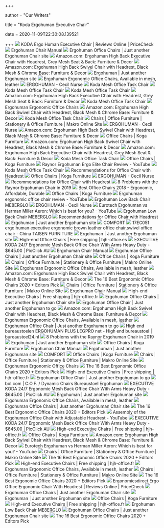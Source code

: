 +++
        
author = "Our Writers"
        
title = "Koda Ergohuman Executive Chair"
        
date = 2020-11-09T22:30:08.139521
        
+++
[ ![](https://images3.pricecheck.co.za/images/objects/hash/product/c78/cb7/9dd/image_big_90420786.jpg?1486196402)](https://images3.pricecheck.co.za/images/objects/hash/product/c78/cb7/9dd/image_big_90420786.jpg?1486196402) KODA Ergo Human Executive Chair | Reviews Online | PriceCheck
[ ![](https://www.ergohuman.net/images/marketing/Ergohuman-Manual-Assembly_r10_c6_s1.jpeg)](https://www.ergohuman.net/images/marketing/Ergohuman-Manual-Assembly_r10_c6_s1.jpeg) Ergohuman Chair Manual
[ ![](https://www.ergohumanchair.com/wp-content/uploads/2019/04/ergohuman-mesh-office-chair.jpg)](https://www.ergohumanchair.com/wp-content/uploads/2019/04/ergohuman-mesh-office-chair.jpg) Ergohuman Office Chairs | Just another Ergohuman Chair site
[ ![](https://images-na.ssl-images-amazon.com/images/I/715z0a5f3xL._AC_SL1453_.jpg)](https://images-na.ssl-images-amazon.com/images/I/715z0a5f3xL._AC_SL1453_.jpg) Amazon.com: Ergohuman High Back Executive Chair with Headrest, Grey Mesh  Seat & Back: Furniture & Decor
[ ![](https://images-na.ssl-images-amazon.com/images/I/817Kv-37iXL._AC_SY741_.jpg)](https://images-na.ssl-images-amazon.com/images/I/817Kv-37iXL._AC_SY741_.jpg) Amazon.com: Ergohuman High Back Swivel Chair with Headrest, Black Mesh &  Chrome Base: Furniture & Decor
[ ![](http://www.ergohuman.net/images/marketing/Nefil-Office-Chairs.jpg)](http://www.ergohuman.net/images/marketing/Nefil-Office-Chairs.jpg) Ergohuman | Just another Ergohuman site
[ ![](https://www.ergohuman.net/officechairs/wp-content/uploads/2018/11/ergonomic-office-chairs-ergohuman-plus.jpeg)](https://www.ergohuman.net/officechairs/wp-content/uploads/2018/11/ergonomic-office-chairs-ergohuman-plus.jpeg) Ergohuman Ergonomic Office Chairs, Available in mesh, leather
[ ![](https://www.cecilnurse.co.za/wp-content/plugins/webrotate-360-product-viewer/360_assets/Ergohuman/images/Ergohuman_00000.jpg)](https://www.cecilnurse.co.za/wp-content/plugins/webrotate-360-product-viewer/360_assets/Ergohuman/images/Ergohuman_00000.jpg) ERGOHUMAN - Cecil Nurse
[ ![](https://buydirectonline.com.au/image/cache/catalog/DalSeating/Koda%20Desk%20Chair/Koda-LA-AS-Black-Angle-Back-resized-600x600.jpg)](https://buydirectonline.com.au/image/cache/catalog/DalSeating/Koda%20Desk%20Chair/Koda-LA-AS-Black-Angle-Back-resized-600x600.jpg) Koda Mesh Office Task Chair
[ ![](https://buydirectonline.com.au/image/cache/catalog/DalSeating/Koda%20Desk%20Chair/Koda-LA-AS-Black-RSide-resized-600x600.jpg)](https://buydirectonline.com.au/image/cache/catalog/DalSeating/Koda%20Desk%20Chair/Koda-LA-AS-Black-RSide-resized-600x600.jpg) Koda Mesh Office Task Chair
[ ![](https://buydirectonline.com.au/image/cache/catalog/DalSeating/Koda%20Desk%20Chair/Koda-LA-AS-Black-Side-resized-600x600.jpg)](https://buydirectonline.com.au/image/cache/catalog/DalSeating/Koda%20Desk%20Chair/Koda-LA-AS-Black-Side-resized-600x600.jpg) Koda Mesh Office Task Chair
[ ![](https://images-na.ssl-images-amazon.com/images/I/81a6Cu1ryQL._AC_UL320_SR240,320_.jpg)](https://images-na.ssl-images-amazon.com/images/I/81a6Cu1ryQL._AC_UL320_SR240,320_.jpg) Amazon.com: Ergohuman High Back Executive Chair with Headrest, Grey Mesh  Seat & Back: Furniture & Decor
[ ![](https://buydirectonline.com.au/image/cache/catalog/DalSeating/Koda%20Desk%20Chair/Koda-LA-AS-Black-Front1-resized-600x600.jpg)](https://buydirectonline.com.au/image/cache/catalog/DalSeating/Koda%20Desk%20Chair/Koda-LA-AS-Black-Front1-resized-600x600.jpg) Koda Mesh Office Task Chair
[ ![](http://www.ergohuman.net/images/ergohuman-range-of-chairs.jpg)](http://www.ergohuman.net/images/ergohuman-range-of-chairs.jpg) Ergohuman Ergonomic Office Chairs
[ ![](https://m.media-amazon.com/images/I/815QpBkmQmL._AC_UL400_.jpg)](https://m.media-amazon.com/images/I/815QpBkmQmL._AC_UL400_.jpg) Amazon.com: Ergohuman High Back Swivel Chair with Headrest, Black Mesh &  Chrome Base: Furniture & Decor
[ ![](https://buydirectonline.com.au/image/cache/catalog/DalSeating/Koda%20Desk%20Chair/Koda-LA-AS-Black-Back-resized-600x600.jpg)](https://buydirectonline.com.au/image/cache/catalog/DalSeating/Koda%20Desk%20Chair/Koda-LA-AS-Black-Back-resized-600x600.jpg) Koda Mesh Office Task Chair
[ ![](https://www.makro.co.za/sys-master/images/h82/hca/8924824174622/silo-MIN_328082_EAA_medium)](https://www.makro.co.za/sys-master/images/h82/hca/8924824174622/silo-MIN_328082_EAA_medium) Chairs | Office Furniture | Stationery & Office Furniture | Makro Online  Site
[ ![](https://www.cecilnurse.co.za/wp-content/uploads/2018/08/1024x500_Gallery_Office-Chairs_Ergohuman_2-100x100.jpg)](https://www.cecilnurse.co.za/wp-content/uploads/2018/08/1024x500_Gallery_Office-Chairs_Ergohuman_2-100x100.jpg) ERGOHUMAN - Cecil Nurse
[ ![](https://images-na.ssl-images-amazon.com/images/I/81E%2BpHyOFuL._AC_UL320_SR240,320_.jpg)](https://images-na.ssl-images-amazon.com/images/I/81E%2BpHyOFuL._AC_UL320_SR240,320_.jpg) Amazon.com: Ergohuman High Back Swivel Chair with Headrest, Black Mesh &  Chrome Base: Furniture & Decor
[ ![](https://kogafurniture.com/wp-content/uploads/2018/02/HAMILTON.jpg)](https://kogafurniture.com/wp-content/uploads/2018/02/HAMILTON.jpg) Office Chairs | Koga Furniture
[ ![](https://m.media-amazon.com/images/I/81ewmAlHcVL._AC_UL400_.jpg)](https://m.media-amazon.com/images/I/81ewmAlHcVL._AC_UL400_.jpg) Amazon.com: Ergohuman High Back Swivel Chair with Headrest, Black Mesh &  Chrome Base: Furniture & Decor
[ ![](https://m.media-amazon.com/images/I/715z0a5f3xL._AC_.__US500__.jpg)](https://m.media-amazon.com/images/I/715z0a5f3xL._AC_.__US500__.jpg) Amazon.com: Ergohuman High Back Executive Chair with Headrest, Grey Mesh  Seat & Back: Furniture & Decor
[ ![](https://buydirectonline.com.au/image/cache/catalog/DalSeating/Koda%20Desk%20Chair/Synchro_th-resized-600x600.jpg)](https://buydirectonline.com.au/image/cache/catalog/DalSeating/Koda%20Desk%20Chair/Synchro_th-resized-600x600.jpg) Koda Mesh Office Task Chair
[ ![](https://kogafurniture.com/wp-content/uploads/2017/01/Malibu-Highback-chair.jpg)](https://kogafurniture.com/wp-content/uploads/2017/01/Malibu-Highback-chair.jpg) Office Chairs | Koga Furniture
[ ![](https://i.ytimg.com/vi/t2PUimsjRKk/hqdefault.jpg)](https://i.ytimg.com/vi/t2PUimsjRKk/hqdefault.jpg) Raynor Ergohuman Ergo Elite Chair Review - YouTube
[ ![](https://buydirectonline.com.au/image/cache/catalog/DalSeating/Koda%20Desk%20Chair/Koda-LA-AS-Black-Angle-Front-resized-600x600.jpg)](https://buydirectonline.com.au/image/cache/catalog/DalSeating/Koda%20Desk%20Chair/Koda-LA-AS-Black-Angle-Front-resized-600x600.jpg) Koda Mesh Office Task Chair
[ ![](https://www.alloffice.co.za/wp-content/uploads/2016/11/NewAeron1.jpg)](https://www.alloffice.co.za/wp-content/uploads/2016/11/NewAeron1.jpg) Recommendations for Office Chair with Headrest
[ ![](https://kogafurniture.com/wp-content/uploads/2017/01/img_highback-chairs_sidon.jpg)](https://kogafurniture.com/wp-content/uploads/2017/01/img_highback-chairs_sidon.jpg) Office Chairs | Koga Furniture
[ ![](https://www.cecilnurse.co.za/wp-content/uploads/2018/08/1024x500_Gallery_Office-Chairs_Ergohuman_1.jpg)](https://www.cecilnurse.co.za/wp-content/uploads/2018/08/1024x500_Gallery_Office-Chairs_Ergohuman_1.jpg) ERGOHUMAN - Cecil Nurse
[ ![](https://i.postimg.cc/jSyp32qq/FE1510-AC-AE4-E-47-D4-A352-597-EAD213090.jpg)](https://i.postimg.cc/jSyp32qq/FE1510-AC-AE4-E-47-D4-A352-597-EAD213090.jpg) Recommendations for Office Chair with Headrest
[ ![](https://www.btod.com/blog/wp-content/uploads/2017/04/ergohuman-leahter-seat-good-support.jpg)](https://www.btod.com/blog/wp-content/uploads/2017/04/ergohuman-leahter-seat-good-support.jpg) 8 Problems with the Raynor Ergohuman Chair in 2019
[ ![](https://www.officechairsonly.com/wp-content/uploads/New-Ergonomic-1M-1.jpg)](https://www.officechairsonly.com/wp-content/uploads/New-Ergonomic-1M-1.jpg) Best Office Chairs 2018 - Ergonomic, Affordable, Durable
[ ![](https://kogafurniture.com/wp-content/uploads/2017/01/Casablanca-Executive-chair.jpg)](https://kogafurniture.com/wp-content/uploads/2017/01/Casablanca-Executive-chair.jpg) Office Chairs | Koga Furniture
[ ![](https://i.ytimg.com/vi/85scC_JFraY/maxresdefault.jpg)](https://i.ytimg.com/vi/85scC_JFraY/maxresdefault.jpg) Ergohuman ergonomic office chair review - YouTube
[ ![](https://i.ytimg.com/vi/nWkvgpPwhcI/maxresdefault.jpg)](https://i.ytimg.com/vi/nWkvgpPwhcI/maxresdefault.jpg) Ergohuman Low Back Chair ME8ERGLO
[ ![](https://www.cecilnurse.co.za/wp-content/uploads/2018/06/1024x500_Gallery_Ergohuman_2.jpg)](https://www.cecilnurse.co.za/wp-content/uploads/2018/06/1024x500_Gallery_Ergohuman_2.jpg) ERGOHUMAN - Cecil Nurse
[ ![](https://i.ytimg.com/vi/YXv8lbDatJ8/maxresdefault.jpg)](https://i.ytimg.com/vi/YXv8lbDatJ8/maxresdefault.jpg) Eurotech Ergohuman vs Herman Miller Aeron: Which is best for you? - YouTube
[ ![](https://cdn2.bigcommerce.com/server1400/ddaf1/products/33/images/707/raynor-ergohuman-chair-mesh-chair-me8erglo-116__52630.1465925091.1280.1280.jpg?c=2)](https://cdn2.bigcommerce.com/server1400/ddaf1/products/33/images/707/raynor-ergohuman-chair-mesh-chair-me8erglo-116__52630.1465925091.1280.1280.jpg?c=2) Ergohuman Low Back Chair ME8ERGLO
[ ![](https://uploads.tapatalk-cdn.com/20190813/1f6edf88a623695ab6ba87247b2a665d.jpg)](https://uploads.tapatalk-cdn.com/20190813/1f6edf88a623695ab6ba87247b2a665d.jpg) Recommendations for Office Chair with Headrest
[ ![](http://www.ergohuman.net/images/marketing/ergohuman-plus-office-chairs.jpg)](http://www.ergohuman.net/images/marketing/ergohuman-plus-office-chairs.jpg) Ergohuman | Just another Ergohuman site
[ ![](http://www.comfortworkspace.com/Uploads/images/ErgPlus-task-chair-intro2.jpg)](http://www.comfortworkspace.com/Uploads/images/ErgPlus-task-chair-intro2.jpg) COMFORT
[ ![](http://www.taisenfurniture.com/uploads/%E6%9C%AA%E6%A0%87%E9%A2%98-511.jpg)](http://www.taisenfurniture.com/uploads/%E6%9C%AA%E6%A0%87%E9%A2%98-511.jpg) 17EC051 ergo human executive ergonomic brown leather office chair,swivel office  chair - China TAISEN FURNITURE
[ ![](http://www.ergohuman.net/images/marketing/genidia-office-chairs.jpg)](http://www.ergohuman.net/images/marketing/genidia-office-chairs.jpg) Ergohuman | Just another Ergohuman site
[ ![](https://master.buerostuhl24.eu/out/pictures/generated/product/1/1000_1000_80/stamm_SKAVE_300_FotoGross_stamm_SKAVE_300.jpg)](https://master.buerostuhl24.eu/out/pictures/generated/product/1/1000_1000_80/stamm_SKAVE_300_FotoGross_stamm_SKAVE_300.jpg) High-end Office Chairs | Free shipping | hjh-office.es
[ ![](https://www.picclickimg.com/d/l400/pict/132257274382_/Executive-Koda-24-7-Ergonomic-Mesh-Back-Office-Chair.jpg)](https://www.picclickimg.com/d/l400/pict/132257274382_/Executive-Koda-24-7-Ergonomic-Mesh-Back-Office-Chair.jpg) EXECUTIVE KODA 24/7 Ergonomic Mesh Back Office Chair With Arms Heavy Duty -  $645.00 | PicClick AU
[ ![](https://www.ergohuman.net/images/marketing/Ergohuman-Manual-Assembly_r10_c8_s1.jpeg)](https://www.ergohuman.net/images/marketing/Ergohuman-Manual-Assembly_r10_c8_s1.jpeg) Ergohuman Chair Manual
[ ![](https://www.ergohumanchair.com/wp-content/uploads/2019/04/enjoy-mesh-office-chairs.jpg)](https://www.ergohumanchair.com/wp-content/uploads/2019/04/enjoy-mesh-office-chairs.jpg) Ergohuman Office Chairs | Just another Ergohuman Chair site
[ ![](https://kogafurniture.com/wp-content/uploads/2017/01/Santorini-mesh-and-PU-highback-chair.jpg)](https://kogafurniture.com/wp-content/uploads/2017/01/Santorini-mesh-and-PU-highback-chair.jpg) Office Chairs | Koga Furniture
[ ![](https://www.makro.co.za/sys-master/images/h81/h11/9868822282270/silo-MIN_325173_EAA_medium)](https://www.makro.co.za/sys-master/images/h81/h11/9868822282270/silo-MIN_325173_EAA_medium) Chairs | Office Furniture | Stationery & Office Furniture | Makro Online  Site
[ ![](https://www.ergohuman.net/media/catalog/product/n/e/nefil-luxury-with-leg-rest-and-notebook-arm_4.jpg)](https://www.ergohuman.net/media/catalog/product/n/e/nefil-luxury-with-leg-rest-and-notebook-arm_4.jpg) Ergohuman Ergonomic Office Chairs, Available in mesh, leather
[ ![](https://images-na.ssl-images-amazon.com/images/I/51J9Mf55rCL._AC_.jpg)](https://images-na.ssl-images-amazon.com/images/I/51J9Mf55rCL._AC_.jpg) Amazon.com: Ergohuman High Back Swivel Chair with Headrest, Black Mesh &  Chrome Base: Furniture & Decor
[ ![](https://www.omnicoreagency.com/wp-content/uploads/2020/05/Autonomous-Ergo-Chair-2-List-2.jpg)](https://www.omnicoreagency.com/wp-content/uploads/2020/05/Autonomous-Ergo-Chair-2-List-2.jpg) The 16 Best Ergonomic Office Chairs 2020 + Editors Pick
[ ![](https://www.makro.co.za/sys-master/images/ha6/h21/9868843483166/d61c532f-fab4-4ea1-a2fd-e2888ab36f3b-qpn13_medium)](https://www.makro.co.za/sys-master/images/ha6/h21/9868843483166/d61c532f-fab4-4ea1-a2fd-e2888ab36f3b-qpn13_medium) Chairs | Office Furniture | Stationery & Office Furniture | Makro Online  Site
[ ![](https://www.ergohuman.net/images/marketing/Ergohuman-Manual-Assembly_r7_c13_s1.jpeg)](https://www.ergohuman.net/images/marketing/Ergohuman-Manual-Assembly_r7_c13_s1.jpeg) Ergohuman Chair Manual
[ ![](https://master.buerostuhl24.eu/out/pictures/generated/product/1/1000_1000_90/stamm_LEGPRO_Leder_FotoGross_stamm_ERGOHUMAN_PLUS_LEGPRO_Leder.jpg)](https://master.buerostuhl24.eu/out/pictures/generated/product/1/1000_1000_90/stamm_LEGPRO_Leder_FotoGross_stamm_ERGOHUMAN_PLUS_LEGPRO_Leder.jpg) High-end Executive Chairs | Free shipping | hjh-office.fr
[ ![](https://www.ergohumanchair.com/wp-content/uploads/2017/02/ergohumanchair-com.jpg)](https://www.ergohumanchair.com/wp-content/uploads/2017/02/ergohumanchair-com.jpg) Ergohuman Office Chairs | Just another Ergohuman Chair site
[ ![](https://www.ergonomic-chair.biz/wp-content/uploads/2019/03/nefil-blue-mesh-no-hearest.jpg)](https://www.ergonomic-chair.biz/wp-content/uploads/2019/03/nefil-blue-mesh-no-hearest.jpg) Ergohuman Office Chair | Just another Ergohuman to go
[ ![](https://m.media-amazon.com/images/I/81-EnW63RgL._AC_UL400_.jpg)](https://m.media-amazon.com/images/I/81-EnW63RgL._AC_UL400_.jpg) Amazon.com: Ergohuman High Back Swivel Chair with Headrest, Black Mesh &  Chrome Base: Furniture & Decor
[ ![](https://www.ergohuman.net/media/catalog/product/m/i/mirus-office-chair-legrest-pink-mesh_1_2.jpg)](https://www.ergohuman.net/media/catalog/product/m/i/mirus-office-chair-legrest-pink-mesh_1_2.jpg) Ergohuman Ergonomic Office Chairs, Available in mesh, leather
[ ![](https://www.ergohumans.com/wp-content/uploads/2010/11/ergohuman-dark-brown-leather-with-hr_2.jpg)](https://www.ergohumans.com/wp-content/uploads/2010/11/ergohuman-dark-brown-leather-with-hr_2.jpg) Ergohuman Office Chair | Just another Ergohuman to go
[ ![](https://master.buerostuhl24.eu/out/pictures//master/product/1/652992_FSIPics_001.jpg)](https://master.buerostuhl24.eu/out/pictures//master/product/1/652992_FSIPics_001.jpg) High end bureaustoelen ERGOHUMAN PLUS LEGPRO net - High end bureaustoel |  bureaustoel24.nl
[ ![](https://www.btod.com/blog/wp-content/uploads/2019/08/raynor-ergohuman-chair-8-most-common-problems-blog-header.jpg)](https://www.btod.com/blog/wp-content/uploads/2019/08/raynor-ergohuman-chair-8-most-common-problems-blog-header.jpg) 8 Problems with the Raynor Ergohuman Chair in 2019
[ ![](http://www.skate-chairs.com/wp-content/uploads/2012/10/mirus-office-chairs.jpg)](http://www.skate-chairs.com/wp-content/uploads/2012/10/mirus-office-chairs.jpg) Ergohuman | Just another Ergohuman site
[ ![](https://kogafurniture.com/wp-content/uploads/2018/11/Maxus.jpg)](https://kogafurniture.com/wp-content/uploads/2018/11/Maxus.jpg) Office Chairs | Koga Furniture
[ ![](https://www.ergohuman.net/images/marketing/Ergohuman-Manual-Assembled.jpeg)](https://www.ergohuman.net/images/marketing/Ergohuman-Manual-Assembled.jpeg) Ergohuman Chair Manual
[ ![](http://www.simply-ergonomic.co.uk/images/ergonomic-chair/ergohuman-2010.jpg)](http://www.simply-ergonomic.co.uk/images/ergonomic-chair/ergohuman-2010.jpg) Ergohuman | Just another Ergohuman site
[ ![](http://www.comfortworkspace.com/Uploads/images/Gallery/products/ergohuman-plus/ergohuman-plus-chairs/ergohuman_plus_creamblack-LARGE.png)](http://www.comfortworkspace.com/Uploads/images/Gallery/products/ergohuman-plus/ergohuman-plus-chairs/ergohuman_plus_creamblack-LARGE.png) COMFORT
[ ![](https://kogafurniture.com/wp-content/uploads/2017/01/Breeze-Boardroom-chair.jpg)](https://kogafurniture.com/wp-content/uploads/2017/01/Breeze-Boardroom-chair.jpg) Office Chairs | Koga Furniture
[ ![](https://www.makro.co.za/sys-master/images/h46/he7/9868845056030/a821d21d-34c2-4f86-b838-354c86dbf149-qpn13_medium)](https://www.makro.co.za/sys-master/images/h46/he7/9868845056030/a821d21d-34c2-4f86-b838-354c86dbf149-qpn13_medium) Chairs | Office Furniture | Stationery & Office Furniture | Makro Online  Site
[ ![](https://www.ergohuman.net/images/Mirus-office-chair-with-legrest.jpg)](https://www.ergohuman.net/images/Mirus-office-chair-with-legrest.jpg) Ergohuman Ergonomic Office Chairs
[ ![](https://i.ytimg.com/vi/7YVTS6Yj4Co/maxresdefault.jpg)](https://i.ytimg.com/vi/7YVTS6Yj4Co/maxresdefault.jpg) The 16 Best Ergonomic Office Chairs 2020 + Editors Pick
[ ![](https://master.buerostuhl24.eu/out/pictures/generated/product/1/1000_1000_90/stamm_GENIDIA_PRO_Leder_FotoGross_stamm_GENIDIA_PRO_Leder.jpg)](https://master.buerostuhl24.eu/out/pictures/generated/product/1/1000_1000_90/stamm_GENIDIA_PRO_Leder_FotoGross_stamm_GENIDIA_PRO_Leder.jpg) High-end Executive Chairs | Free shipping | hjh-office.fr
[ ![](https://www.ergohumans.com/wp-content/uploads/2017/11/ergohuman-plus-chair-red-mesh-headrest_7.jpg)](https://www.ergohumans.com/wp-content/uploads/2017/11/ergohuman-plus-chair-red-mesh-headrest_7.jpg) Ergohuman Office Chair | Just another Ergohuman to go
[ ![](https://media.s-bol.com/7NWGpL8nBkQ/654x1200.jpg)](https://media.s-bol.com/7NWGpL8nBkQ/654x1200.jpg) bol.com | C.O.F. / Dynamic Chairs Bureaustoel Ergohuman
[ ![](https://www.picclickimg.com/d/l400/pict/183293395056_/Seville-Executive-Mesh-Back-Heavy-Duty-High-Back.jpg)](https://www.picclickimg.com/d/l400/pict/183293395056_/Seville-Executive-Mesh-Back-Heavy-Duty-High-Back.jpg) EXECUTIVE KODA 24/7 Ergonomic Mesh Back Office Chair With Arms Heavy Duty -  $645.00 | PicClick AU
[ ![](http://www.ergohuman.net/media/catalog/product/cache/1/image/9d99c3f753f1b2ead06e02a7b93f28ec/e/n/enjoy-office-chair-no-headrest_1_1.jpg)](http://www.ergohuman.net/media/catalog/product/cache/1/image/9d99c3f753f1b2ead06e02a7b93f28ec/e/n/enjoy-office-chair-no-headrest_1_1.jpg) Ergohuman | Just another Ergohuman site
[ ![](https://www.ergohuman.net/officechairs/wp-content/uploads/2015/05/ergohuman-net.png)](https://www.ergohuman.net/officechairs/wp-content/uploads/2015/05/ergohuman-net.png) Ergohuman Ergonomic Office Chairs, Available in mesh, leather
[ ![](https://www.ergohumanchair.com/wp-content/uploads/2017/02/ergohuman-black-mesh-with-hr.jpg)](https://www.ergohumanchair.com/wp-content/uploads/2017/02/ergohuman-black-mesh-with-hr.jpg) Ergohuman Office Chairs | Just another Ergohuman Chair site
[ ![](https://www.omnicoreagency.com/wp-content/uploads/2020/01/Ergohuman-by-Eurotech-List.jpg)](https://www.omnicoreagency.com/wp-content/uploads/2020/01/Ergohuman-by-Eurotech-List.jpg) The 16 Best Ergonomic Office Chairs 2020 + Editors Pick
[ ![](https://i.ytimg.com/vi/q_fDKmipOaQ/maxresdefault.jpg)](https://i.ytimg.com/vi/q_fDKmipOaQ/maxresdefault.jpg) Assembly of the Ergohuman Office Chair with Adjustable Headrest - YouTube
[ ![](https://www.picclickimg.com/d/l400/pict/132256158753_/Premium-ErgoSelect-Swift-Ergonomic-Mesh-Back-Office-Chair.jpg)](https://www.picclickimg.com/d/l400/pict/132256158753_/Premium-ErgoSelect-Swift-Ergonomic-Mesh-Back-Office-Chair.jpg) EXECUTIVE KODA 24/7 Ergonomic Mesh Back Office Chair With Arms Heavy Duty -  $645.00 | PicClick AU
[ ![](https://master.buerostuhl24.eu/out/pictures/generated/product/1/1000_1000_90/stamm_ATMOS_FotoGross_stamm_ATMOS.jpg)](https://master.buerostuhl24.eu/out/pictures/generated/product/1/1000_1000_90/stamm_ATMOS_FotoGross_stamm_ATMOS.jpg) High-end Executive Chairs | Free shipping | hjh-office.fr
[ ![](https://kogafurniture.com/wp-content/uploads/2017/01/Labelle-Fabric-typist-chair.jpg)](https://kogafurniture.com/wp-content/uploads/2017/01/Labelle-Fabric-typist-chair.jpg) Office Chairs | Koga Furniture
[ ![](https://m.media-amazon.com/images/I/71l7cOPlHCL._AC_UL400_.jpg)](https://m.media-amazon.com/images/I/71l7cOPlHCL._AC_UL400_.jpg) Amazon.com: Ergohuman High Back Swivel Chair with Headrest, Black Mesh &  Chrome Base: Furniture & Decor
[ ![](https://i.ytimg.com/vi/YXv8lbDatJ8/hqdefault.jpg)](https://i.ytimg.com/vi/YXv8lbDatJ8/hqdefault.jpg) Eurotech Ergohuman vs Herman Miller Aeron: Which is best for you? - YouTube
[ ![](https://www.makro.co.za/sys-master/images/h3d/h8b/9868844466206/b2eb57bd-8948-4c8c-9ed8-68616ed0f3ee-qpn13_medium)](https://www.makro.co.za/sys-master/images/h3d/h8b/9868844466206/b2eb57bd-8948-4c8c-9ed8-68616ed0f3ee-qpn13_medium) Chairs | Office Furniture | Stationery & Office Furniture | Makro Online  Site
[ ![](https://www.omnicoreagency.com/wp-content/uploads/2020/01/Herman-Miller-Embody-Ergonomic-Office-Chair-List.jpg)](https://www.omnicoreagency.com/wp-content/uploads/2020/01/Herman-Miller-Embody-Ergonomic-Office-Chair-List.jpg) The 16 Best Ergonomic Office Chairs 2020 + Editors Pick
[ ![](https://master.buerostuhl24.eu/out/pictures/generated/product/1/1000_1000_90/stamm_ERGOHUMAN_Netz_FotoGross_stamm_ERGOHUMAN_Netz.jpg)](https://master.buerostuhl24.eu/out/pictures/generated/product/1/1000_1000_90/stamm_ERGOHUMAN_Netz_FotoGross_stamm_ERGOHUMAN_Netz.jpg) High-end Executive Chairs | Free shipping | hjh-office.fr
[ ![](https://www.ergohuman.net/media/catalog/product/e/r/ergohuman-elite-black-mesh-with-legrest-notebook-arm.jpg)](https://www.ergohuman.net/media/catalog/product/e/r/ergohuman-elite-black-mesh-with-legrest-notebook-arm.jpg) Ergohuman Ergonomic Office Chairs, Available in mesh, leather
[ ![](https://www.makro.co.za/sys-master/images/h6c/h65/9744134471710/be80ec72-a789-4e23-b77e-528caa5def95-qpn13_medium)](https://www.makro.co.za/sys-master/images/h6c/h65/9744134471710/be80ec72-a789-4e23-b77e-528caa5def95-qpn13_medium) Chairs | Office Furniture | Stationery & Office Furniture | Makro Online  Site
[ ![](https://www.omnicoreagency.com/wp-content/uploads/2020/01/Steelcase-Gesture-Chair-List.jpg)](https://www.omnicoreagency.com/wp-content/uploads/2020/01/Steelcase-Gesture-Chair-List.jpg) The 16 Best Ergonomic Office Chairs 2020 + Editors Pick
[ ![](https://images1.pricecheck.co.za/images/objects/hash/product/223/b2c/5d0/image_big_167412592.jpg?1591639695)](https://images1.pricecheck.co.za/images/objects/hash/product/223/b2c/5d0/image_big_167412592.jpg?1591639695) Ergonomicsdirect Ergo Office Ergonomic Chair With Headrest | Reviews Online  | PriceCheck
[ ![](https://www.ergohumanchair.com/wp-content/uploads/2017/02/ergohuman-black-leather-with-hr.jpg)](https://www.ergohumanchair.com/wp-content/uploads/2017/02/ergohuman-black-leather-with-hr.jpg) Ergohuman Office Chairs | Just another Ergohuman Chair site
[ ![](http://www.ergohuman.net/media/catalog/product/cache/1/image/9d99c3f753f1b2ead06e02a7b93f28ec/e/n/enjoy-mesh-office-chair-colours.jpg)](http://www.ergohuman.net/media/catalog/product/cache/1/image/9d99c3f753f1b2ead06e02a7b93f28ec/e/n/enjoy-mesh-office-chair-colours.jpg) Ergohuman | Just another Ergohuman site
[ ![](https://kogafurniture.com/wp-content/uploads/2017/01/Big-Bom-Exec-chair.jpg)](https://kogafurniture.com/wp-content/uploads/2017/01/Big-Bom-Exec-chair.jpg) Office Chairs | Koga Furniture
[ ![](https://master.buerostuhl24.eu/out/pictures/generated/product/1/1000_1000_90/stamm_GENIDIA_BLACK_Leder_FotoGross_stamm_GENIDIA_BLACK_Leder.jpg)](https://master.buerostuhl24.eu/out/pictures/generated/product/1/1000_1000_90/stamm_GENIDIA_BLACK_Leder_FotoGross_stamm_GENIDIA_BLACK_Leder.jpg) High-end Executive Chairs | Free shipping | hjh-office.fr
[ ![](https://ergohuman.com/content/img/Raynor-Ergohuman-ME7ERG-Chair-Mesh-Color-Options.jpg)](https://ergohuman.com/content/img/Raynor-Ergohuman-ME7ERG-Chair-Mesh-Color-Options.jpg) Ergohuman Low Back Chair ME8ERGLO
[ ![](https://www.ergohuman.net/media/catalog/product/cache/1/image/9d99c3f753f1b2ead06e02a7b93f28ec/e/n/enjoy-leather-office-chair.jpg)](https://www.ergohuman.net/media/catalog/product/cache/1/image/9d99c3f753f1b2ead06e02a7b93f28ec/e/n/enjoy-leather-office-chair.jpg) Ergohuman Office Chairs | Just another Ergohuman Chair site
[ ![](https://www.omnicoreagency.com/wp-content/uploads/2020/01/Serta-Mid-Back-Office-Chair-List.jpg)](https://www.omnicoreagency.com/wp-content/uploads/2020/01/Serta-Mid-Back-Office-Chair-List.jpg) The 16 Best Ergonomic Office Chairs 2020 + Editors Pick
